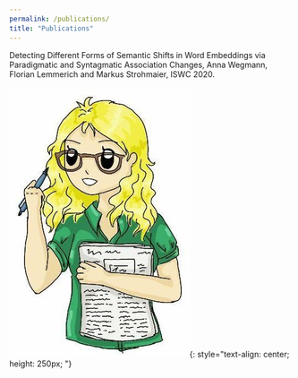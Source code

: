 ```yaml
---
permalink: /publications/
title: "Publications"
---
```


Detecting Different Forms of Semantic Shifts in Word Embeddings via Paradigmatic and Syntagmatic Association Changes, Anna Wegmann, Florian Lemmerich and Markus Strohmaier, ISWC 2020.



![drawn Anna presents](/assets/images/paper.jpg){: style="text-align: center; height: 250px; "}

